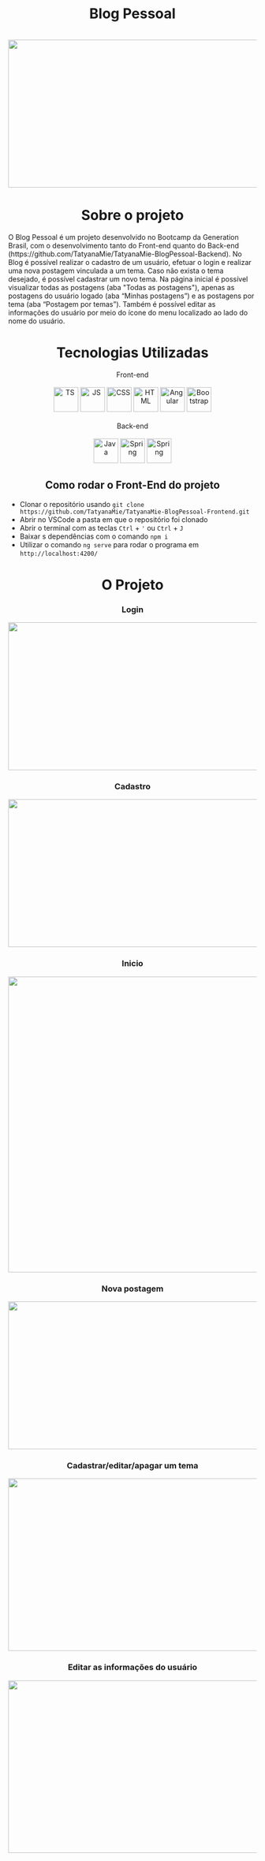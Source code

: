 <div align="center">

# Blog Pessoal
<br>
<img height="300 px" width= "750px" src= "https://user-images.githubusercontent.com/95664189/158499036-e6d2e6e9-8700-4c75-8d12-92ae431cc57f.png" >
</div>

<div align="center">
  
# Sobre o projeto
  
</div>
O Blog Pessoal é um projeto desenvolvido no Bootcamp da Generation Brasil, com o desenvolvimento tanto do Front-end quanto do Back-end (https://github.com/TatyanaMie/TatyanaMie-BlogPessoal-Backend).
No Blog é possível realizar o cadastro de um usuário, efetuar o login e realizar uma nova postagem vinculada a um tema.
Caso não exista o tema desejado, é possível cadastrar um novo tema. 
Na página inicial é possível visualizar todas as postagens (aba "Todas as postagens"), apenas as postagens do usuário logado (aba “Minhas postagens”) e as postagens por tema (aba “Postagem por temas”). 
Também é possível editar as informações do usuário por meio do ícone do menu localizado ao lado do nome do usuário.



<div align="center">
  
# Tecnologias Utilizadas
  
</div>

<div align="center"> Front-end </div>

<div style="display: inline_block" align="center"><br>
<img alt="TS" height="50" width="50" src="https://cdn.jsdelivr.net/gh/devicons/devicon/icons/typescript/typescript-plain.svg" />
<img alt="JS" height="50" width="50" src="https://cdn.jsdelivr.net/gh/devicons/devicon/icons/javascript/javascript-plain.svg" />
<img  alt="CSS" height="50" width="50"  src="https://cdn.jsdelivr.net/gh/devicons/devicon/icons/css3/css3-plain.svg" />
<img alt="HTML" height="50" width="50" src="https://cdn.jsdelivr.net/gh/devicons/devicon/icons/html5/html5-plain.svg" />
<img alt="Angular" height="50" width="50" src="https://cdn.jsdelivr.net/gh/devicons/devicon/icons/angularjs/angularjs-plain.svg" />
<img alt="Bootstrap" height="50" width="50" src="https://cdn.jsdelivr.net/gh/devicons/devicon/icons/bootstrap/bootstrap-plain.svg" />
</div>
<br>
<div align="center"> Back-end </div>
<div style="display: inline_block" align="center"><br>
<img alt="Java" height="50" width="50" src="https://cdn.jsdelivr.net/gh/devicons/devicon/icons/java/java-plain-wordmark.svg" />
<img alt="Spring" height="50" width="50" src="https://cdn.jsdelivr.net/gh/devicons/devicon/icons/spring/spring-original.svg" />
<img alt="Spring" height="50" width="50"  src="https://cdn.jsdelivr.net/gh/devicons/devicon/icons/mysql/mysql-original.svg" />
</div>

<div align="center">
  
## Como rodar o Front-End do projeto
  
</div>

- Clonar o repositório usando `git clone https://github.com/TatyanaMie/TatyanaMie-BlogPessoal-Frontend.git`
- Abrir no VSCode a pasta em que o repositório foi clonado
- Abrir o terminal com as teclas `Ctrl` + `'` ou `Ctrl` + `J`
- Baixar s dependências com o comando `npm i` 
- Utilizar o comando `ng serve` para rodar o programa em `http://localhost:4200/`

<div align="center">

# O Projeto
  
</div>

<div align="center">
  
### Login

<img height="300 px" width= "700px" src= "https://user-images.githubusercontent.com/95664189/158504885-e960a2ad-0fec-409a-97be-5de23a4db7bf.png" >
  
### Cadastro
<img height="300 px" width= "700px" src= "https://user-images.githubusercontent.com/95664189/158504790-ceff94d6-a95a-471d-b7c8-7d4c49d87a52.png" >
  
### Inicio
<img height="600 px" width= "700px" src= "https://user-images.githubusercontent.com/95664189/158506242-67832991-8478-4e43-9ddb-54fe6c04dbe9.png" >
  
### Nova postagem
<img height="300 px" width= "700px" src= "https://user-images.githubusercontent.com/95664189/158506355-7bf106e1-99b7-4e69-b09c-9cb5850a14f3.png" >
  
### Cadastrar/editar/apagar um tema
<img height="350 px" width= "700px" src= "https://user-images.githubusercontent.com/95664189/158506550-ecfed7d7-d0ac-459f-942f-2212257e9d51.png" >
  
### Editar as informações do usuário
<img height="350 px" width= "700px" src= "https://user-images.githubusercontent.com/95664189/158506821-0d91923c-4c5e-4a1d-922a-af3a409a4871.png" >

</div>



